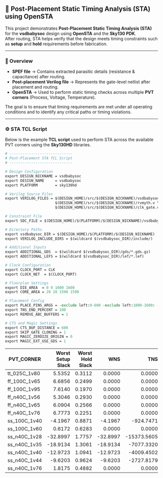 ## 🧠 Post-Placement Static Timing Analysis (STA) using OpenSTA

This project demonstrates **Post-Placement Static Timing Analysis (STA)** for the **vsdbabysoc** design using **OpenSTA** and the **Sky130 PDK**.  
After routing, STA helps verify that the design meets timing constraints such as **setup** and **hold** requirements before fabrication.

---

### 📘 Overview

- **SPEF file** → Contains extracted parasitic details (resistance & capacitance) after routing.  
- **Post-placement Verilog file** → Represents the gate-level netlist after placement and routing.  
- **OpenSTA** → Used to perform static timing checks across multiple **PVT corners** (Process, Voltage, Temperature).  

The goal is to ensure that timing requirements are met under all operating conditions and to identify any critical paths or timing violations.

---

### ⚙️ STA TCL Script

Below is the example **TCL script** used to perform STA across the available PVT corners using the **Sky130HD** libraries.

```tcl
# -----------------------------
# Post-Placement STA TCL Script
# -----------------------------

# Design Configuration
export DESIGN_NICKNAME = vsdbabysoc
export DESIGN_NAME     = vsdbabysoc
export PLATFORM        = sky130hd

# Verilog Source Files
export VERILOG_FILES = $(DESIGN_HOME)/src/$(DESIGN_NICKNAME)/vsdbabysoc.v \
                       $(DESIGN_HOME)/src/$(DESIGN_NICKNAME)/rvmyth.v \
                       $(DESIGN_HOME)/src/$(DESIGN_NICKNAME)/clk_gate.v

# Constraint File
export SDC_FILE = $(DESIGN_HOME)/$(PLATFORM)/$(DESIGN_NICKNAME)/vsdbabysoc_synthesis.sdc

# Directory Paths
export vsdbabysoc_DIR = $(DESIGN_HOME)/$(PLATFORM)/$(DESIGN_NICKNAME)
export VERILOG_INCLUDE_DIRS = $(wildcard $(vsdbabysoc_DIR)/include/)

# Additional Inputs
export ADDITIONAL_GDS  = $(wildcard $(vsdbabysoc_DIR)/gds/*.gds.gz)
export ADDITIONAL_LEFS = $(wildcard $(vsdbabysoc_DIR)/lef/*.lef)

# Clock Configuration
export CLOCK_PORT = CLK
export CLOCK_NET  = $(CLOCK_PORT)

# Floorplan Settings
export DIE_AREA  = 0 0 1600 1600
export CORE_AREA = 20 20 1590 1590

# Placement Config
export PLACE_PINS_ARGS = -exclude left:0-600 -exclude left:1000-1600: -exclude right:* -exclude top:* -exclude bottom:*
export TNS_END_PERCENT = 100
export REMOVE_ABC_BUFFERS = 1

# CTS and Magic Settings
export CTS_BUF_DISTANCE = 600
export SKIP_GATE_CLONING = 1
export MAGIC_ZEROIZE_ORIGIN = 0
export MAGIC_EXT_USE_GDS = 1
```
| PVT_CORNER      | Worst Setup Slack | Worst Hold Slack |     WNS     |      TNS      |
|-----------------|------------------:|-----------------:|-------------:|--------------:|
| tt_025C_1v80    |  5.5352           |  0.3112          |  0.0000      |   0.0000      |
| ff_100C_1v65     |  6.6856           |  0.2499          |  0.0000      |   0.0000      |
| ff_100C_1v95     |  7.6140           |  0.1970          |  0.0000      |   0.0000      |
| ff_n40C_1v56     |  5.3046           |  0.2930          |  0.0000      |   0.0000      |
| ff_n40C_1v65     |  6.0904           |  0.2566          |  0.0000      |   0.0000      |
| ff_n40C_1v76     |  6.7773           |  0.2251          |  0.0000      |   0.0000      |
| ss_100C_1v40     | -4.1967           |  0.8871          | -4.1967      | -924.7471     |
| ss_100C_1v60     |  0.6172           |  0.6283          |  0.0000      |   0.0000      |
| ss_n40C_1v28     | -32.8997          |  1.7757          | -32.8997     | -15373.5605   |
| ss_n40C_1v35     | -18.9134          |  1.3061          | -18.9134     | -7077.3320    |
| ss_n40C_1v40     | -12.9723          |  1.0941          | -12.9723     | -4009.4502    |
| ss_n40C_1v44     |  -9.6203          |  0.9624          |  -9.6203     | -2727.8179    |
| ss_n40C_1v76     |  1.8175           |  0.4882          |  0.0000      |   0.0000      |

